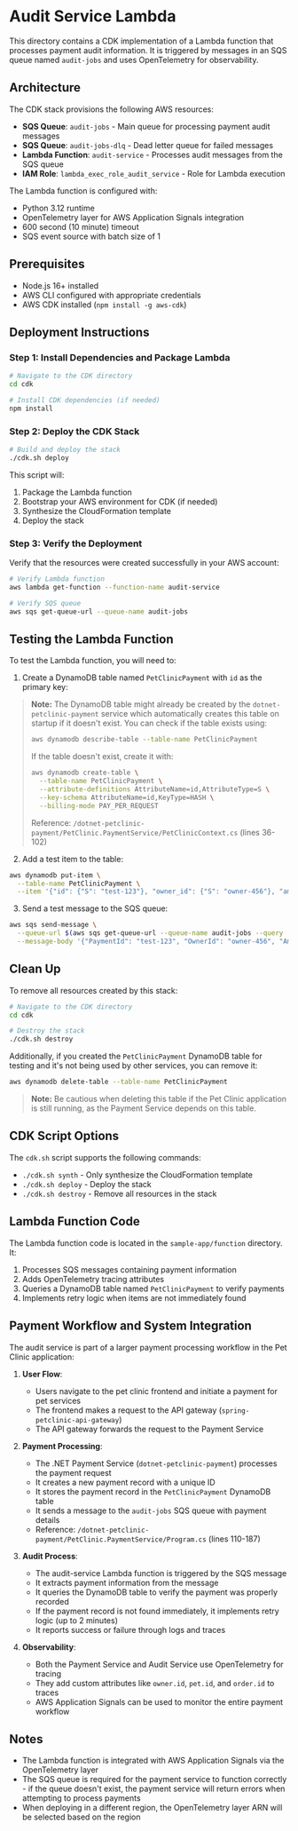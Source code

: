# Audit Service Lambda

This directory contains a CDK implementation of a Lambda function that processes payment audit information. It is triggered by messages in an SQS queue named `audit-jobs` and uses OpenTelemetry for observability.

## Architecture

The CDK stack provisions the following AWS resources:

- **SQS Queue**: `audit-jobs` - Main queue for processing payment audit messages
- **SQS Queue**: `audit-jobs-dlq` - Dead letter queue for failed messages
- **Lambda Function**: `audit-service` - Processes audit messages from the SQS queue
- **IAM Role**: `lambda_exec_role_audit_service` - Role for Lambda execution

The Lambda function is configured with:
- Python 3.12 runtime
- OpenTelemetry layer for AWS Application Signals integration
- 600 second (10 minute) timeout
- SQS event source with batch size of 1

## Prerequisites

- Node.js 16+ installed
- AWS CLI configured with appropriate credentials
- AWS CDK installed (`npm install -g aws-cdk`)

## Deployment Instructions

### Step 1: Install Dependencies and Package Lambda

```bash
# Navigate to the CDK directory
cd cdk

# Install CDK dependencies (if needed)
npm install
```

### Step 2: Deploy the CDK Stack

```bash
# Build and deploy the stack
./cdk.sh deploy
```

This script will:
1. Package the Lambda function
2. Bootstrap your AWS environment for CDK (if needed)
3. Synthesize the CloudFormation template
4. Deploy the stack

### Step 3: Verify the Deployment

Verify that the resources were created successfully in your AWS account:

```bash
# Verify Lambda function
aws lambda get-function --function-name audit-service

# Verify SQS queue
aws sqs get-queue-url --queue-name audit-jobs
```

## Testing the Lambda Function

To test the Lambda function, you will need to:

1. Create a DynamoDB table named `PetClinicPayment` with `id` as the primary key:

> **Note:** The DynamoDB table might already be created by the `dotnet-petclinic-payment` service which automatically creates this table on startup if it doesn't exist. You can check if the table exists using:
> ```bash
> aws dynamodb describe-table --table-name PetClinicPayment
> ```
> If the table doesn't exist, create it with:
> ```bash
> aws dynamodb create-table \
>   --table-name PetClinicPayment \
>   --attribute-definitions AttributeName=id,AttributeType=S \
>   --key-schema AttributeName=id,KeyType=HASH \
>   --billing-mode PAY_PER_REQUEST
> ```
> Reference: `/dotnet-petclinic-payment/PetClinic.PaymentService/PetClinicContext.cs` (lines 36-102)

2. Add a test item to the table:
```bash
aws dynamodb put-item \
  --table-name PetClinicPayment \
  --item '{"id": {"S": "test-123"}, "owner_id": {"S": "owner-456"}, "amount": {"N": "50"}}'
```

3. Send a test message to the SQS queue:
```bash
aws sqs send-message \
  --queue-url $(aws sqs get-queue-url --queue-name audit-jobs --query 'QueueUrl' --output text) \
  --message-body '{"PaymentId": "test-123", "OwnerId": "owner-456", "Amount": "50"}'
```


## Clean Up

To remove all resources created by this stack:

```bash
# Navigate to the CDK directory
cd cdk

# Destroy the stack
./cdk.sh destroy
```

Additionally, if you created the `PetClinicPayment` DynamoDB table for testing and it's not being used by other services, you can remove it:

```bash
aws dynamodb delete-table --table-name PetClinicPayment
```

> **Note:** Be cautious when deleting this table if the Pet Clinic application is still running, as the Payment Service depends on this table.

## CDK Script Options

The `cdk.sh` script supports the following commands:

- `./cdk.sh synth` - Only synthesize the CloudFormation template
- `./cdk.sh deploy` - Deploy the stack
- `./cdk.sh destroy` - Remove all resources in the stack

## Lambda Function Code

The Lambda function code is located in the `sample-app/function` directory. It:

1. Processes SQS messages containing payment information
2. Adds OpenTelemetry tracing attributes
3. Queries a DynamoDB table named `PetClinicPayment` to verify payments
4. Implements retry logic when items are not immediately found

## Payment Workflow and System Integration

The audit service is part of a larger payment processing workflow in the Pet Clinic application:

1. **User Flow**:
   - Users navigate to the pet clinic frontend and initiate a payment for pet services
   - The frontend makes a request to the API gateway (`spring-petclinic-api-gateway`)
   - The API gateway forwards the request to the Payment Service

2. **Payment Processing**:
   - The .NET Payment Service (`dotnet-petclinic-payment`) processes the payment request
   - It creates a new payment record with a unique ID
   - It stores the payment record in the `PetClinicPayment` DynamoDB table
   - It sends a message to the `audit-jobs` SQS queue with payment details
   - Reference: `/dotnet-petclinic-payment/PetClinic.PaymentService/Program.cs` (lines 110-187)

3. **Audit Process**:
   - The audit-service Lambda function is triggered by the SQS message
   - It extracts payment information from the message
   - It queries the DynamoDB table to verify the payment was properly recorded
   - If the payment record is not found immediately, it implements retry logic (up to 2 minutes)
   - It reports success or failure through logs and traces

4. **Observability**:
   - Both the Payment Service and Audit Service use OpenTelemetry for tracing
   - They add custom attributes like `owner.id`, `pet.id`, and `order.id` to traces
   - AWS Application Signals can be used to monitor the entire payment workflow

## Notes

- The Lambda function is integrated with AWS Application Signals via the OpenTelemetry layer
- The SQS queue is required for the payment service to function correctly - if the queue doesn't exist, the payment service will return errors when attempting to process payments
- When deploying in a different region, the OpenTelemetry layer ARN will be selected based on the region
